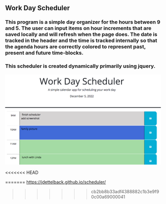 ## Work Day Scheduler 

### This program is a simple day organizer for the hours between 9 and 5.  The user can input items on hour increments that are saved locally and will refresh when the page does.  The date is tracked in the header and the time is tracked internally so that the agenda hours are correctly colored to represent past, present and future time-blocks.

### This scheduler is created dynamically primarily using jquery.

![screenshot](https://raw.githubusercontent.com/jdettelback/scheduler/main/assets/schedulerscreenshot.png)

<<<<<<< HEAD

=======
https://jdettelback.github.io/scheduler/
>>>>>>> cb2bb8b33adf4388882c1b3e9f90c00a69000041
